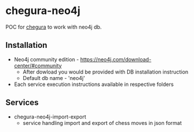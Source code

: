 # chegura-neo4j
POC for [chegura](https://github.com/Scorpibear/chegura) to work with neo4j db.

## Installation
 * Neo4j community edition - https://neo4j.com/download-center/#community
   * After dowload you would be provided with DB installation instruction
   * Default db name - 'neo4j'
 * Each service execution instructions available in respective folders

## Services
 * chegura-neo4j-import-export
   * service handling import and export of chess moves in json format
  

